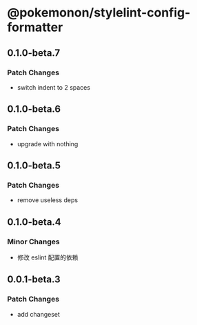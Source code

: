 # @pokemonon/stylelint-config-formatter

## 0.1.0-beta.7

### Patch Changes

- switch indent to 2 spaces

## 0.1.0-beta.6

### Patch Changes

- upgrade with nothing

## 0.1.0-beta.5

### Patch Changes

- remove useless deps

## 0.1.0-beta.4

### Minor Changes

- 修改 eslint 配置的依赖

## 0.0.1-beta.3

### Patch Changes

- add changeset

